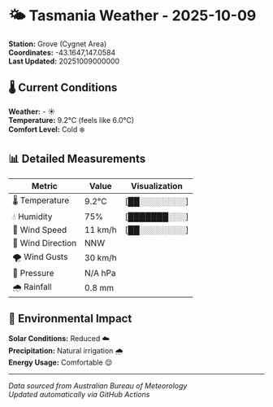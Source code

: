 # 🌤️ Tasmania Weather - 2025-10-09

**Station:** Grove (Cygnet Area)  
**Coordinates:** -43.1647,147.0584  
**Last Updated:** 20251009000000

## 🌡️ Current Conditions

**Weather:** - ☀️  
**Temperature:** 9.2°C (feels like 6.0°C)  
**Comfort Level:** Cold ❄️

## 📊 Detailed Measurements

| Metric | Value | Visualization |
|--------|-------|---------------|
| 🌡️ Temperature | 9.2°C | [██░░░░░░░░] |
| 💧 Humidity | 75% | [███████░░░] |
| 💨 Wind Speed | 11 km/h | [██░░░░░░░░] |
| 🧭 Wind Direction | NNW | |
| 🌪️ Wind Gusts | 30 km/h | |
| 🔽 Pressure | N/A hPa | |
| 🌧️ Rainfall | 0.8 mm | |

## 🌱 Environmental Impact

**Solar Conditions:** Reduced ☁️  
**Precipitation:** Natural irrigation 🌧️  
**Energy Usage:** Comfortable 😌

---
*Data sourced from Australian Bureau of Meteorology*  
*Updated automatically via GitHub Actions*
